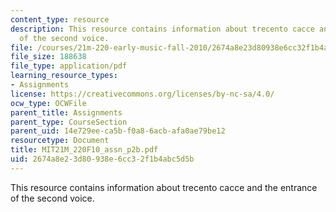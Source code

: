 ```yaml
---
content_type: resource
description: This resource contains information about trecento cacce and the entrance
  of the second voice.
file: /courses/21m-220-early-music-fall-2010/2674a8e23d80938e6cc32f1b4abc5d5b_MIT21M_220F10_assn_p2b.pdf
file_size: 188638
file_type: application/pdf
learning_resource_types:
- Assignments
license: https://creativecommons.org/licenses/by-nc-sa/4.0/
ocw_type: OCWFile
parent_title: Assignments
parent_type: CourseSection
parent_uid: 14e729ee-ca5b-f0a8-6acb-afa0ae79be12
resourcetype: Document
title: MIT21M_220F10_assn_p2b.pdf
uid: 2674a8e2-3d80-938e-6cc3-2f1b4abc5d5b
---
```

This resource contains information about trecento cacce and the entrance of the second voice.